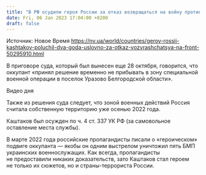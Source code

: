 ```yaml
---
title: "В РФ осудили героя России за отказ возвращаться на войну против Украины"
date: Fri, 06 Jan 2023 17:04:00 +0200
draft: false
---
```

Источник: Новое Время https://nv.ua/world/countries/geroy-rossii-kashtakov-poluchil-dva-goda-uslovno-za-otkaz-vozvrashchatsya-na-front-50295910.html


 В приговоре суда, который был вынесен еще 28 октября, говорится, что оккупант «принял решение временно не прибывать в зону специальной военной операции в поселок Уразово Белгородской области».

 Видео дня   

Также из решения суда следует, что зоной военных действий Россия считала собственную территорию уже осенью 2022 года.

Каштаков был осужден по ч. 4 ст. 337 УК РФ (за самовольное оставление места службы).

В марте 2022 года российские пропагандисты писали о «героическом» подвиге оккупанта — якобы он одним выстрелом уничтожил пять БМП украинских военнослужащих. Как всегда, пропагандисты не предоставили никаких доказательств, зато Каштаков стал героем не только их сюжетов, но и страны-террориста России.

